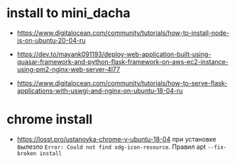 # install to mini_dacha

- https://www.digitalocean.com/community/tutorials/how-to-install-node-js-on-ubuntu-20-04-ru
  
- https://dev.to/mayank091193/deploy-web-application-built-using-quasar-framework-and-python-flask-framework-on-aws-ec2-instance-using-pm2-nginx-web-server-4l77

- https://www.digitalocean.com/community/tutorials/how-to-serve-flask-applications-with-uswgi-and-nginx-on-ubuntu-18-04-ru

# chrome install
- https://losst.pro/ustanovka-chrome-v-ubuntu-18-04
при установке вылезло `Error: Could not find xdg-icon-resource`. Правил apt `--fix-broken install`
  
